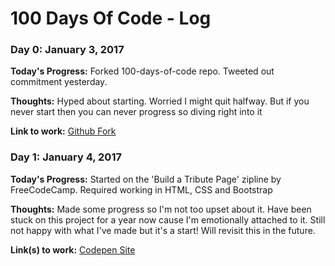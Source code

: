# 100 Days Of Code - Log

### Day 0: January 3, 2017

**Today's Progress:** Forked 100-days-of-code repo. Tweeted out commitment yesterday.

**Thoughts:** Hyped about starting. Worried I might quit halfway. But if you never start then you can never progress so diving right into it

**Link to work:** [Github Fork](https://github.com/unknwnlistener/100-days-of-code)

### Day 1: January 4, 2017

**Today's Progress:** Started on the 'Build a Tribute Page' zipline by FreeCodeCamp. Required working in HTML, CSS and Bootstrap

**Thoughts:** Made some progress so I'm not too upset about it. Have been stuck on this project for a year now cause I'm emotionally attached to it. 
Still not happy with what I've made but it's a start! Will revisit this in the future.

**Link(s) to work:** [Codepen Site](http://codepen.io/unknwnlistener/pen/jVERav)